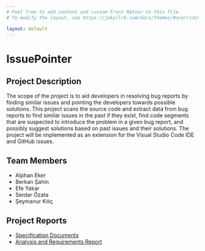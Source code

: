 ```yaml
---
# Feel free to add content and custom Front Matter to this file.
# To modify the layout, see https://jekyllrb.com/docs/themes/#overriding-theme-defaults

layout: default
---
```

# IssuePointer

## Project Description

The scope of the project is to aid developers in resolving bug reports by finding similar issues and pointing the developers towards possible solutions. This project scans the source code and extract data from bug reports to find similar issues in the past if they exist, find code segments that are suspected to introduce the problem in a given bug report, and possibly suggest solutions based on past issues and their solutions. The project will be implemented as an extension for the Visual Studio Code IDE and GitHub issues.

## Team Members
* Alphan Eker
* Berkan Şahin
* Efe Yakar
* Serdar Özata
* Şeymanur Kılıç

## Project Reports
* [Specification Documents](./docs/reports/specification.pdf)
* [Analysis and Requirements Report](./docs/reports/requirements.pdf)
